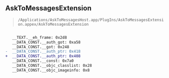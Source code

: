 ## AskToMessagesExtension

> `/Applications/AskToMessagesHost.app/PlugIns/AskToMessagesExtension.appex/AskToMessagesExtension`

```diff

   __TEXT.__eh_frame: 0x2d8
   __DATA_CONST.__auth_got: 0xa58
   __DATA_CONST.__got: 0x248
-  __DATA_CONST.__auth_ptr: 0x418
+  __DATA_CONST.__auth_ptr: 0x408
   __DATA_CONST.__const: 0x7a0
   __DATA_CONST.__objc_classlist: 0x28
   __DATA_CONST.__objc_imageinfo: 0x8

```
